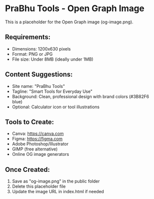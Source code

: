 # PraBhu Tools - Open Graph Image

This is a placeholder for the Open Graph image (og-image.png).

## Requirements:
- Dimensions: 1200x630 pixels
- Format: PNG or JPG
- File size: Under 8MB (ideally under 1MB)

## Content Suggestions:
- Site name: "PraBhu Tools"
- Tagline: "Smart Tools for Everyday Use"
- Background: Clean, professional design with brand colors (#3B82F6 blue)
- Optional: Calculator icon or tool illustrations

## Tools to Create:
- Canva: https://canva.com
- Figma: https://figma.com
- Adobe Photoshop/Illustrator
- GIMP (free alternative)
- Online OG image generators

## Once Created:
1. Save as "og-image.png" in the public folder
2. Delete this placeholder file
3. Update the image URL in index.html if needed